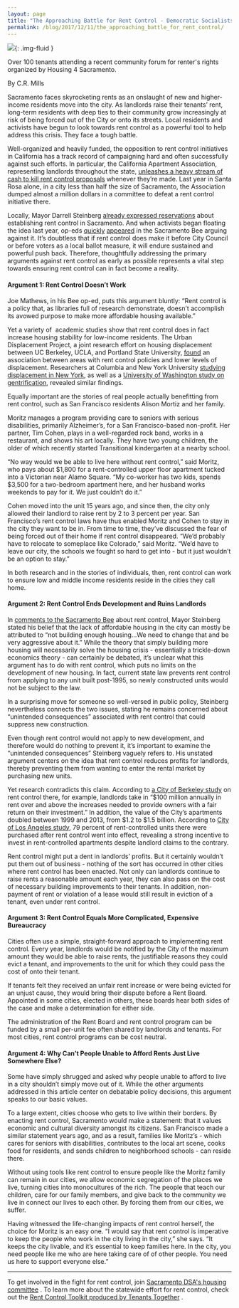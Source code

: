 ```yaml
---
layout: page
title: "The Approaching Battle for Rent Control - Democratic Socialists of America, Sacramento"
permalink: /blog/2017/12/11/the_approaching_battle_for_rent_control/
---
```


 ![](townhall.jpg){: .img-fluid }



Over 100 tenants attending a recent community forum for renter's rights organized by Housing 4 Sacramento.



By C.R. Mills



Sacramento faces skyrocketing rents as an onslaught of new and higher-income residents move into the city. As landlords raise their tenants’ rent, long-term residents with deep ties to their community grow increasingly at risk of being forced out of the City or onto its streets. Local residents and activists have begun to look towards rent control as a powerful tool to help address this crisis. They face a tough battle.

Well-organized and heavily funded, the opposition to rent control initiatives in California has a track record of campaigning hard and often successfully against such efforts. In particular, the California Apartment Association, representing landlords throughout the state, [unleashes a heavy stream of cash to kill rent control proposals](http://www.sacbee.com/news/politics-government/capitol-alert/article164993697.html) whenever they’re made. Last year in Santa Rosa alone, in a city less than half the size of Sacramento, the Association dumped almost a million dollars in a committee to defeat a rent control initiative there.



Locally, Mayor Darrell Steinberg [already expressed reservations](http://www.sacbee.com/news/local/news-columns-blogs/city-beat/article164085207.html) about establishing rent control in Sacramento. And when activists began floating the idea last year, op-eds [quickly](http://www.sacbee.com/news/local/news-columns-blogs/city-beat/article164085207.html)  [appeared](http://www.sacbee.com/opinion/op-ed/article69060742.html) in the Sacramento Bee arguing against it. It’s doubtless that if rent control does make it before City Council or before voters as a local ballot measure, it will endure sustained and powerful push back. Therefore, thoughtfully addressing the primary arguments against rent control as early as possible represents a vital step towards ensuring rent control can in fact become a reality.



#### Argument 1: Rent Control Doesn’t Work



Joe Mathews, in his Bee op-ed, puts this argument bluntly: “Rent control is a policy that, as libraries full of research demonstrate, doesn’t accomplish its avowed purpose to make more affordable housing available.”



Yet a variety of  academic studies show that rent control does in fact increase housing stability for low-income residents. The Urban Displacement Project, a joint research effort on housing displacement between UC Berkeley, UCLA, and Portland State University, [found](http://www.urbandisplacement.org/blog/rent-control-key-neighborhood-stabilization) an association between areas with rent control policies and lower levels of displacement. Researchers at Columbia and New York University [studying displacement in New York](https://www.researchgate.net/publication/249052109_Gentrification_and_Displacement_New_York_City_in_the_1990s), as well as a [University of Washington study on gentrification](https://www.researchgate.net/publication/238792868_Does_Gentrification_Harm_the_Poor), revealed similar findings.



Equally important are the stories of real people actually benefitting from rent control, such as San Francisco residents Alison Mortiz and her family.



Moritz manages a program providing care to seniors with serious disabilities, primarily Alzheimer’s, for a San Francisco-based non-profit. Her partner, Tim Cohen, plays in a well-regarded rock band, works in a restaurant, and shows his art locally. They have two young children, the older of which recently started Transitional kindergarten at a nearby school.





“No way would we be able to live here without rent control,” said Moritz, who pays about $1,800 for a rent-controlled upper floor apartment tucked into a Victorian near Alamo Square. “My co-worker has two kids, spends $3,500 for a two-bedroom apartment here, and her husband works weekends to pay for it. We just couldn’t do it.”



Cohen moved into the unit 15 years ago, and since then, the city only allowed their landlord to raise rent by 2 to 3 percent per year. San Francisco’s rent control laws have thus enabled Moritz and Cohen to stay in the city they want to be in. From time to time, they’ve discussed the fear of being forced out of their home if rent control disappeared. “We’d probably have to relocate to someplace like Colorado,” said Moritz. “We’d have to leave our city, the schools we fought so hard to get into - but it just wouldn’t be an option to stay.”



In both research and in the stories of individuals, then, rent control can work to ensure low and middle income residents reside in the cities they call home.



#### Argument 2: Rent Control Ends Development and Ruins Landlords



In [comments to the Sacramento Bee](http://www.sacbee.com/news/local/news-columns-blogs/city-beat/article164085207.html) about rent control, Mayor Steinberg stated his belief that the lack of affordable housing in the city can mostly be attributed to “not building enough housing...We need to change that and be very aggressive about it.” While the theory that simply building more housing will necessarily solve the housing crisis - essentially a trickle-down economics theory - can certainly be debated, it’s unclear what this argument has to do with rent control, which puts no limits on the development of new housing. In fact, current state law prevents rent control from applying to any unit built post-1995, so newly constructed units would not be subject to the law.



In a surprising move for someone so well-versed in public policy, Steinberg nevertheless connects the two issues, stating he remains concerned about “unintended consequences” associated with rent control that could suppress new construction.



Even though rent control would not apply to new development, and therefore would do nothing to prevent it, it’s important to examine the “unintended consequences” Steinberg vaguely refers to. His unstated argument centers on the idea that rent control reduces profits for landlords, thereby preventing them from wanting to enter the rental market by purchasing new units.



Yet research contradicts this claim. According to [a City of Berkeley study](https://www.cityofberkeley.info/uploadedFiles/Rent_Stabilization_Board/Level_3_-_General/Summary%20of%20Economic%20Studies%20Part%20I.pdf) on rent control there, for example, landlords take in “$100 million annually in rent over and above the increases needed to provide owners with a fair return on their investment.” In addition, the value of the City’s apartments doubled between 1999 and 2013, from $1.2 to $1.5 billion. According to [City of Los Angeles study](http://hcidla.lacity.org/system/files_force/documents/Economic%20Study%20of%20the%20Rent%20Stabilization%202009.pdf?download=1), 79 percent of rent-controlled units there were purchased after rent control went into effect, revealing a strong incentive to invest in rent-controlled apartments despite landlord claims to the contrary.



Rent control might put a dent in landlords’ profits. But it certainly wouldn’t put them out of business - nothing of the sort has occurred in other cities where rent control has been enacted. Not only can landlords continue to raise rents a reasonable amount each year, they can also pass on the cost of necessary building improvements to their tenants. In addition, non-payment of rent or violation of a lease would still result in eviction of a tenant, even under rent control.



#### Argument 3: Rent Control Equals More Complicated, Expensive Bureaucracy



Cities often use a simple, straight-forward approach to implementing rent control. Every year, landlords would be notified by the City of the maximum amount they would be able to raise rents, the justifiable reasons they could evict a tenant, and improvements to the unit for which they could pass the cost of onto their tenant.



If tenants felt they received an unfair rent increase or were being evicted for an unjust cause, they would bring their dispute before a Rent Board. Appointed in some cities, elected in others, these boards hear both sides of the case and make a determination for either side.



The administration of the Rent Board and rent control program can be funded by a small per-unit fee often shared by landlords and tenants. For most cities, rent control programs can be cost neutral.



#### Argument 4: Why Can’t People Unable to Afford Rents Just Live Somewhere Else?



Some have simply shrugged and asked why people unable to afford to live in a city shouldn’t simply move out of it. While the other arguments addressed in this article center on debatable policy decisions, this argument speaks to our basic values.



To a large extent, cities choose who gets to live within their borders. By enacting rent control, Sacramento would make a statement: that it values economic and cultural diversity amongst its citizens. San Francisco made a similar statement years ago, and as a result, families like Moritz’s - which cares for seniors with disabilities, contributes to the local art scene, cooks food for residents, and sends children to neighborhood schools - can reside there.



Without using tools like rent control to ensure people like the Moritz family can remain in our cities, we allow economic segregation of the places we live, turning cities into monocultures of the rich. The people that teach our children, care for our family members, and give back to the community we live in connect our lives to each other. By forcing them from our cities, we suffer.



Having witnessed the life-changing impacts of rent control herself, the choice for Moritz is an easy one. “I would say that rent control is imperative to keep the people who work in the city living in the city,” she says. “It keeps the city livable, and it’s essential to keep families here. In the city, you need people like me who are here taking care of of other people. You need us here to support everyone else.”



---



To get involved in the fight for rent control, join [Sacramento DSA's housing committee](/housing) . To learn more about the statewide effort for rent control, check out the [Rent Control Toolkit produced by Tenants Together](http://tenantstogether.org/rent-control-toolkit) .
